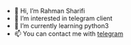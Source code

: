 - 👋 Hi, I’m Rahman Sharifi
- 👀 I’m interested in telegram client
- 🌱 I’m currently learning python3
- 📫 You can contact me with [telegram](https://t.me/rahmansharifi)

<!---
rahmansharifi/rahmansharifi is a ✨ special ✨ repository because its `README.md` (this file) appears on your GitHub profile.
You can click the Preview link to take a look at your changes.
--->
